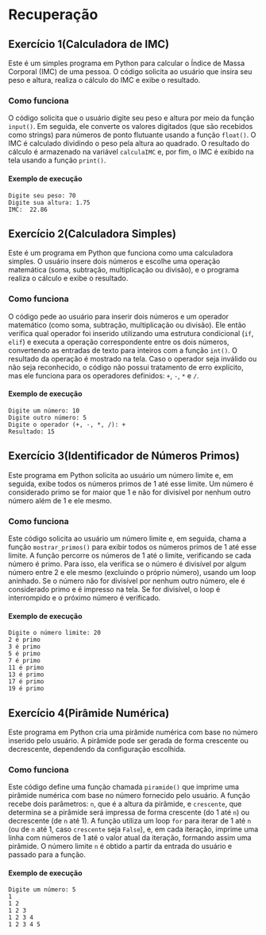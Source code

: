# Recuperação

## Exercício 1(Calculadora de IMC)
Este é um simples programa em Python para calcular o Índice de Massa Corporal (IMC) de uma pessoa.
O código solicita ao usuário que insira seu peso e altura, realiza o cálculo do IMC e exibe o resultado.


### Como funciona
O código solicita que o usuário digite seu peso e altura por meio da função `input()`. Em 
seguida, ele converte os valores digitados (que são recebidos como strings) para números de
ponto flutuante usando a função `float()`. O IMC é calculado dividindo o peso pela altura ao quadrado. 
O resultado do cálculo é armazenado na variável `calculaIMC` e, por fim, o IMC é exibido na tela usando a função `print()`.

#### Exemplo de execução

```
Digite seu peso: 70
Digite sua altura: 1.75
IMC:  22.86
```

## Exercício 2(Calculadora Simples)
Este é um programa em Python que funciona como uma calculadora simples. O usuário insere dois números e escolhe uma operação matemática (soma, subtração, multiplicação ou divisão), e o programa realiza o cálculo e exibe o resultado.

### Como funciona
O código pede ao usuário para inserir dois números e um operador matemático (como soma, subtração, multiplicação ou divisão). Ele então verifica qual operador foi inserido utilizando uma estrutura condicional (`if`, `elif`) e executa a operação correspondente entre os dois números, convertendo as entradas de texto para inteiros com a função `int()`. O resultado da operação é mostrado na tela. Caso o operador seja inválido ou não seja reconhecido, o código não possui tratamento de erro explícito, mas ele funciona para os operadores definidos: `+`, `-`, `*` e `/`.

#### Exemplo de execução

```
Digite um número: 10
Digite outro número: 5
Digite o operador (+, -, *, /): +
Resultado: 15
```
## Exercício 3(Identificador de Números Primos)
Este programa em Python solicita ao usuário um número limite e, em seguida, exibe todos os números primos de 1 até esse limite. Um número é considerado primo se for maior que 1 e não for divisível por nenhum outro número além de 1 e ele mesmo.

### Como funciona
Este código solicita ao usuário um número limite e, em seguida, chama a função `mostrar_primos()` para exibir todos os números primos de 1 até esse limite. A função percorre os números de 1 até o limite, verificando se cada número é primo. Para isso, ela verifica se o número é divisível por algum número entre 2 e ele mesmo (excluindo o próprio número), usando um loop aninhado. Se o número não for divisível por nenhum outro número, ele é considerado primo e é impresso na tela. Se for divisível, o loop é interrompido e o próximo número é verificado.

#### Exemplo de execução

```
Digite o número limite: 20
2 é primo
3 é primo
5 é primo
7 é primo
11 é primo
13 é primo
17 é primo
19 é primo
```
## Exercício 4(Pirâmide Numérica)
Este programa em Python cria uma pirâmide numérica com base no número inserido pelo usuário. A pirâmide pode ser gerada de forma crescente ou decrescente, dependendo da configuração escolhida.

### Como funciona
Este código define uma função chamada `piramide()` que imprime uma pirâmide numérica com base no número fornecido pelo usuário. A função recebe dois parâmetros: `n`, que é a altura da pirâmide, e `crescente`, que determina se a pirâmide será impressa de forma crescente (do 1 até `n`) ou decrescente (de `n` até 1). A função utiliza um loop `for` para iterar de 1 até `n` (ou de `n` até 1, caso `crescente` seja `False`), e, em cada iteração, imprime uma linha com números de 1 até o valor atual da iteração, formando assim uma pirâmide. O número limite `n` é obtido a partir da entrada do usuário e passado para a função.

#### Exemplo de execução

```
Digite um número: 5
1
1 2
1 2 3
1 2 3 4
1 2 3 4 5
```
